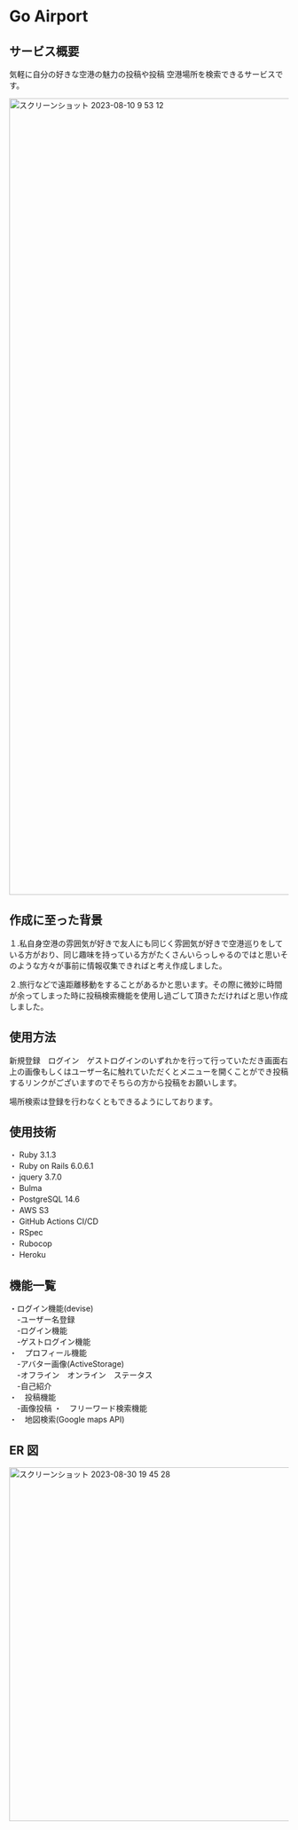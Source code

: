 # Go Airport

## サービス概要

気軽に自分の好きな空港の魅力の投稿や投稿 空港場所を検索できるサービスです。

<img width="1436" alt="スクリーンショット 2023-08-10 9 53 12" src="https://github.com/uno-teppei/Work/assets/102563081/9b71504e-d19c-4b5e-8720-7e61203cbceb">

## 作成に至った背景

１.私自身空港の雰囲気が好きで友人にも同じく雰囲気が好きで空港巡りをしている方がおり、同じ趣味を持っている方がたくさんいらっしゃるのではと思いそのような方々が事前に情報収集できればと考え作成しました。

２.旅行などで遠距離移動をすることがあるかと思います。その際に微妙に時間が余ってしまった時に投稿検索機能を使用し過ごして頂きただければと思い作成しました。

## 使用方法

新規登録　ログイン　ゲストログインのいずれかを行って行っていただき画面右上の画像もしくはユーザー名に触れていただくとメニューを開くことができ投稿するリンクがございますのでそちらの方から投稿をお願いします。<br>

場所検索は登録を行わなくともできるようにしております。

## 使用技術

・ Ruby 3.1.3<br>
・ Ruby on Rails 6.0.6.1<br>
・ jquery 3.7.0<br>
・ Bulma<br>
・ PostgreSQL 14.6<br>
・ AWS S3<br>
・ GitHub Actions CI/CD<br>
・ RSpec<br>
・ Rubocop<br>
・ Heroku<br>

## 機能一覧

・ログイン機能(devise)<br>
　-ユーザー名登録<br>
　-ログイン機能<br>
　-ゲストログイン機能<br>
・　プロフィール機能<br>
　-アバター画像(ActiveStorage)<br>
　-オフライン　オンライン　ステータス<br>
　-自己紹介<br>
・　投稿機能<br>
　-画像投稿
・　フリーワード検索機能<br>
・　地図検索(Google maps API)<br>

## ER 図

<img width="638" alt="スクリーンショット 2023-08-30 19 45 28" src="https://github.com/unoteppei/Airport/assets/143475813/90c8e4b8-b593-45c4-bdb4-70fa9ed31c60">
